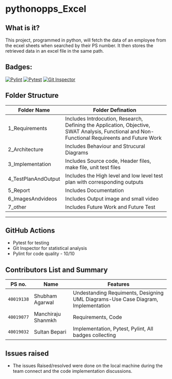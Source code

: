 # pythonopps_Excel 
## What is it?
This project, programmed in python, will fetch the data of an employee from the ecxel sheets when searched by their PS number. It then stores the retrieved data in an excel file in the same path.

## Badges:
[![Pylint](https://github.com/sinopeSA/pythonopps_Excel/actions/workflows/Pylint.yml/badge.svg?branch=master)](https://github.com/sinopeSA/pythonopps_Excel/actions/workflows/Pylint.yml)
[![Pytest](https://github.com/sinopeSA/pythonopps_Excel/actions/workflows/pytest.yml/badge.svg?branch=master)](https://github.com/sinopeSA/pythonopps_Excel/actions/workflows/pytest.yml)
[![Git Inspector](https://github.com/sinopeSA/pythonopps_Excel/actions/workflows/gitinspector.yml/badge.svg?branch=master)](https://github.com/sinopeSA/pythonopps_Excel/actions/workflows/gitinspector.yml)

## Folder Structure
|Folder Name|Folder Defination|
|---------------------------------|-----------------------------------------------------------------------------------------------------------|
| 1_Requirements | Includes Intrdocution, Research, Defining the Application, Objective, SWAT Analysis, Functional and Non-Functional Requireents and Future Work|
| 2_Architecture | Includes Behaviour and Strucural Diagrams |
| 3_Implementation | Includes Source code, Header files, make file, unit test files |
| 4_TestPlanAndOutput | Includes the High level and low level test plan with corresponding outputs |
| 5_Report | Includes Documentation |
| 6_ImagesAndvideos | Includes Output image and small video |
| 7_other | Includes Future Work and Future Test |
----------------------------------------------------------------------------------------------------------------------------------------------------------------------------


## GitHub Actions
* Pytest for testing
* Git Inspector for statistical analysis
* Pylint for code quality - 10/10


## Contributors List and Summary
|PS no. |  Name   |    Features    |
|-------|---------|----------------|
| `40019138` | Shubham Agarwal| Undestanding Requiments, Designing UML Diagrams-Use Case Diagram, Implementation |
|`40019077`| Manchiraju Shanmkh|  Requirements, Code |
|`40019032`| Sultan Bepari|  Implementation, Pytest, Pylint, All badges collecting |

## Issues raised
- The issues Raised/resolved were done on the local machine during the team connect and the code implementation discussions.
